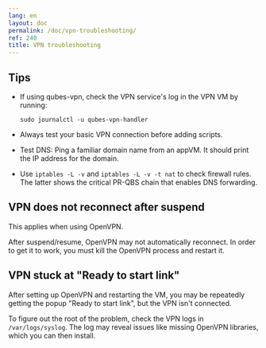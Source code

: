 ```yaml
---
lang: en
layout: doc
permalink: /doc/vpn-troubleshooting/
ref: 240
title: VPN troubleshooting
---
```


## Tips

* If using qubes-vpn, check the VPN service's log in the VPN VM by running:

    ~~~
    sudo journalctl -u qubes-vpn-handler
    ~~~

* Always test your basic VPN connection before adding scripts.

* Test DNS: Ping a familiar domain name from an appVM. It should print the IP address for the domain.

* Use `iptables -L -v` and `iptables -L -v -t nat` to check firewall rules. The latter shows the critical PR-QBS chain that enables DNS forwarding.

## VPN does not reconnect after suspend

This applies when using OpenVPN.

After suspend/resume, OpenVPN may not automatically reconnect. In order to get it to work, you must kill the OpenVPN process and restart it.

## VPN stuck at "Ready to start link"

After setting up OpenVPN and restarting the VM, you may be repeatedly getting the popup "Ready to start link", but the VPN isn't connected.

To figure out the root of the problem, check the VPN logs in `/var/logs/syslog`. The log may reveal issues like missing OpenVPN libraries, which you can then install.
